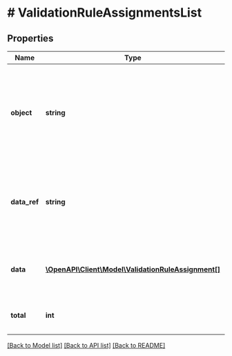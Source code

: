 # # ValidationRuleAssignmentsList

## Properties

Name | Type | Description | Notes
------------ | ------------- | ------------- | -------------
**object** | **string** | The type of the object represented by JSON. This object stores information about validation rule assignments. | [optional] [default to 'list']
**data_ref** | **string** | Identifies the name of the JSON property that contains the array of validation rule assignments. | [optional] [default to 'data']
**data** | [**\OpenAPI\Client\Model\ValidationRuleAssignment[]**](ValidationRuleAssignment.md) | A dictionary that contains an array of validation rule assignments. | [optional]
**total** | **int** | Total number of validation rule assignments. | [optional]

[[Back to Model list]](../../README.md#models) [[Back to API list]](../../README.md#endpoints) [[Back to README]](../../README.md)
